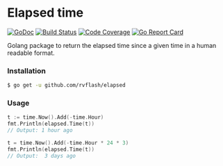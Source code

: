 # Elapsed time

[![GoDoc](https://godoc.org/github.com/rvflash/elapsed?status.svg)](https://godoc.org/github.com/rvflash/elapsed)
[![Build Status](https://img.shields.io/travis/rvflash/elapsed.svg)](https://travis-ci.org/rvflash/elapsed)
[![Code Coverage](https://img.shields.io/codecov/c/github/rvflash/elapsed.svg)](http://codecov.io/github/rvflash/elapsed?branch=master)
[![Go Report Card](https://goreportcard.com/badge/github.com/rvflash/elapsed)](https://goreportcard.com/report/github.com/rvflash/elapsed)

Golang package to return the elapsed time since a given time in a human readable format.


### Installation

```bash
$ go get -u github.com/rvflash/elapsed
```

### Usage

```go
t := time.Now().Add(-time.Hour)
fmt.Println(elapsed.Time(t))
// Output: 1 hour ago

t = time.Now().Add(-time.Hour * 24 * 3)
fmt.Println(elapsed.Time(t))
// Output:  3 days ago
```

